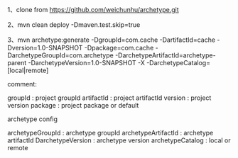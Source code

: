 1、clone from https://github.com/weichunhu/archetype.git

2、mvn clean deploy -Dmaven.test.skip=true

3、mvn archetype:generate -DgroupId=com.cache -DartifactId=cache -Dversion=1.0-SNAPSHOT -Dpackage=com.cache -DarchetypeGroupId=com.archetype -DarchetypeArtifactId=archetype-parent -DarchetypeVersion=1.0-SNAPSHOT -X -DarchetypeCatalog=[local|remote]

comment:

groupId : project groupId
artifactId : project artifactId
version : project version
package : project package or default

archetype config

archetypeGroupId : archetype groupId
archetypeArtifactId : archetype artifactId
DarchetypeVersion : archetype version
archetypeCatalog : local or remote
